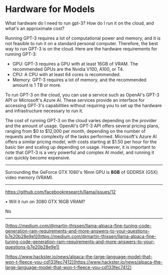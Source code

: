 # Hardware for Models

What hardware do I need to run gpt-3? How do I run it on the cloud, and what's an approximate cost?

Running GPT-3 requires a lot of computational power and memory, and it is not feasible to run it on a standard personal computer. Therefore, the best way to run GPT-3 is on the cloud. Here are the hardware requirements for running GPT-3:

- GPU: GPT-3 requires a GPU with at least 16GB of VRAM. The recommended GPUs are the Nvidia V100, A100, or T4.
- CPU: A CPU with at least 64 cores is recommended.
- Memory: GPT-3 requires a lot of memory, and the recommended amount is 1 TB or more.

To run GPT-3 on the cloud, you can use a service such as OpenAI's GPT-3 API or Microsoft's Azure AI. These services provide an interface for accessing GPT-3's capabilities without requiring you to set up the hardware and infrastructure necessary to run it.

The cost of running GPT-3 on the cloud varies depending on the provider and the amount of usage. OpenAI's GPT-3 API offers several pricing plans, ranging from $0 to $12,000 per month, depending on the number of requests and the complexity of the tasks performed. Microsoft's Azure AI offers a similar pricing model, with costs starting at $1.50 per hour for the basic tier and scaling up depending on usage. However, it is important to note that GPT-3 is a very powerful and complex AI model, and running it can quickly become expensive.

---

Surrounding the GeForce GTX 1080's 16nm GPU is **8GB** of GDDR5X (G5X) video memory (VRAM).

---

https://github.com/facebookresearch/llama/issues/12

• Will it run on 3080 GTX 16GB VRAM?

No

---

[https://medium.com/@martin-thissen/llama-alpaca-fine-tuning-code-generation-ram-requirements-and-more-answers-to-your-questions-b7e20b28e9e1](https://medium.com/@martin-thissen/llama-alpaca-fine-tuning-code-generation-ram-requirements-and-more-answers-to-your-questions-b7e20b28e9e1)

[https://www.hackster.io/news/alpaca-the-large-language-model-that-won-t-fleece-you-cd133fec7412](https://www.hackster.io/news/alpaca-the-large-language-model-that-won-t-fleece-you-cd133fec7412)